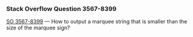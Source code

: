 ### Stack Overflow Question 3567-8399

[SO 3567-8399](https://stackoverflow.com/q/35678399) &mdash;
How to output a marquee string that is smaller than the size of the marquee sign?
